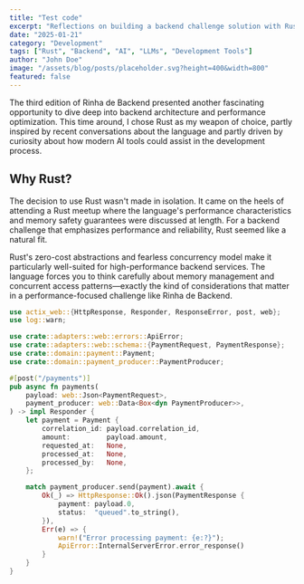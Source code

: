 ```yaml
---
title: "Test code"
excerpt: "Reflections on building a backend challenge solution with Rust and Gemini CLI, exploring how LLMs can be powerful development tools when used wisely."
date: "2025-01-21"
category: "Development"
tags: ["Rust", "Backend", "AI", "LLMs", "Development Tools"]
author: "John Doe"
image: "/assets/blog/posts/placeholder.svg?height=400&width=800"
featured: false
---
```



The third edition of Rinha de Backend presented another fascinating opportunity to dive deep into backend architecture and performance optimization. This time around, I chose Rust as my weapon of choice, partly inspired by recent conversations about the language and partly driven by curiosity about how modern AI tools could assist in the development process.

## Why Rust?

The decision to use Rust wasn't made in isolation. It came on the heels of attending a Rust meetup where the language's performance characteristics and memory safety guarantees were discussed at length. For a backend challenge that emphasizes performance and reliability, Rust seemed like a natural fit.

Rust's zero-cost abstractions and fearless concurrency model make it particularly well-suited for high-performance backend services. The language forces you to think carefully about memory management and concurrent access patterns—exactly the kind of considerations that matter in a performance-focused challenge like Rinha de Backend.

~~~rust
use actix_web::{HttpResponse, Responder, ResponseError, post, web};
use log::warn;

use crate::adapters::web::errors::ApiError;
use crate::adapters::web::schema::{PaymentRequest, PaymentResponse};
use crate::domain::payment::Payment;
use crate::domain::payment_producer::PaymentProducer;

#[post("/payments")]
pub async fn payments(
	payload: web::Json<PaymentRequest>,
	payment_producer: web::Data<Box<dyn PaymentProducer>>,
) -> impl Responder {
	let payment = Payment {
		correlation_id: payload.correlation_id,
		amount:         payload.amount,
		requested_at:   None,
		processed_at:   None,
		processed_by:   None,
	};

	match payment_producer.send(payment).await {
		Ok(_) => HttpResponse::Ok().json(PaymentResponse {
			payment: payload.0,
			status:  "queued".to_string(),
		}),
		Err(e) => {
			warn!("Error processing payment: {e:?}");
			ApiError::InternalServerError.error_response()
		}
	}
}
~~~